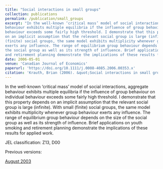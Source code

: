 ```yaml
---
title: "Social interactions in small groups"
collection: publications
permalink: /publication/small_groups
excerpt: "In the well-known ‘critical mass’ model of social interactions, aggregate
behaviour exhibits multiple equilibria if the influence of group behaviour on individual
behaviour exceeds some fairly high threshold. I demonstrate that this property depends
on an implicit assumption that the relevant social group is large (infinite). With small
(finite) social groups, the same model exhibits multiplicity whenever group behaviour
exerts any influence. The range of equilibrium group behaviour depends on the size of
the social group as well as its strength of influence. Brief applications on youth smoking
and retirement planning demonstrate the implications of these results for applied work."
date: 2006-05-01
venue: 'Canadian Journal of Economics'
paperurl: 'https://doi.org/10.1111/j.0008-4085.2006.00353.x'
citation: 'Krauth, Brian (2006). &quot;Social interactions in small groups.&quot; <i>Canadian Journal of Economics</i>. 39(2).'
---
```

In the well-known ‘critical mass’ model of social interactions, aggregate
behaviour exhibits multiple equilibria if the influence of group behaviour on individual
behaviour exceeds some fairly high threshold. I demonstrate that this property depends
on an implicit assumption that the relevant social group is large (infinite). With small
(finite) social groups, the same model exhibits multiplicity whenever group behaviour
exerts any influence. The range of equilibrium group behaviour depends on the size of
the social group as well as its strength of influence. Brief applications on youth smoking
and retirement planning demonstrate the implications of these results for applied work.

JEL classification: Z13, D00

Previous versions:

[August 2003](http://www.sfu.ca/~bkrauth/papers/smalltheory.pdf)
